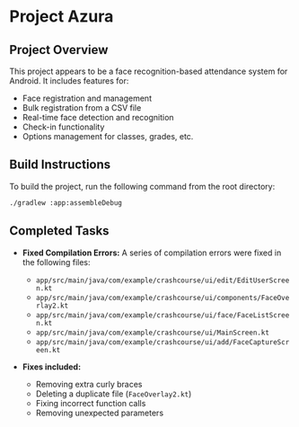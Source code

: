 # Project Azura

## Project Overview

This project appears to be a face recognition-based attendance system for Android. It includes features for:

*   Face registration and management
*   Bulk registration from a CSV file
*   Real-time face detection and recognition
*   Check-in functionality
*   Options management for classes, grades, etc.

## Build Instructions

To build the project, run the following command from the root directory:

```bash
./gradlew :app:assembleDebug
```

## Completed Tasks

*   **Fixed Compilation Errors:** A series of compilation errors were fixed in the following files:
    *   `app/src/main/java/com/example/crashcourse/ui/edit/EditUserScreen.kt`
    *   `app/src/main/java/com/example/crashcourse/ui/components/FaceOverlay2.kt`
    *   `app/src/main/java/com/example/crashcourse/ui/face/FaceListScreen.kt`
    *   `app/src/main/java/com/example/crashcourse/ui/MainScreen.kt`
    *   `app/src/main/java/com/example/crashcourse/ui/add/FaceCaptureScreen.kt`

*   **Fixes included:**
    *   Removing extra curly braces
    *   Deleting a duplicate file (`FaceOverlay2.kt`)
    *   Fixing incorrect function calls
    *   Removing unexpected parameters
